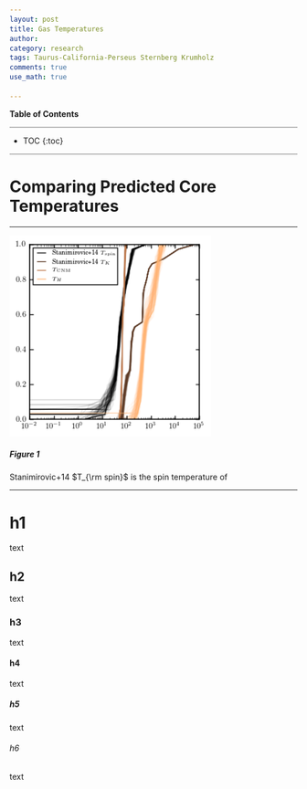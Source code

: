 ```yaml
---
layout: post
title: Gas Temperatures
author:
category: research
tags: Taurus-California-Perseus Sternberg Krumholz 
comments: true
use_math: true

---
```


**Table of Contents**

<hr style="height:2px; background-color:#b6b6b6"/>

* TOC
{:toc}

<hr style="height:2px; background-color:#b6b6b6"/>

# Comparing Predicted Core Temperatures


*** 
<img src="/images/2015-11-01/temps_cdf.png" style="width:70%"/>

##### Figure 1

Stanimirovic+14 $T_{\rm spin}$ is the spin temperature of 

***

# h1
text

## h2
text

### h3
text

#### h4
text

##### h5
text

###### h6

text


